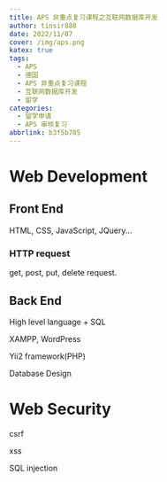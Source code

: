 ```yaml
---
title: APS 非重点复习课程之互联网数据库开发
author: tinsir888
date: 2022/11/07
cover: /img/aps.png
katex: true
tags:
  - APS
  - 德国
  - APS 非重点复习课程
  - 互联网数据库开发
  - 留学
categories:
  - 留学申请
  - APS 审核复习
abbrlink: b3f5b705
---
```


# Web Development

## Front End

HTML, CSS, JavaScript, JQuery...

### HTTP request

get, post, put, delete request.

## Back End

High level language + SQL

XAMPP, WordPress

Yii2 framework(PHP)

Database Design

# Web Security

csrf

xss

SQL injection


